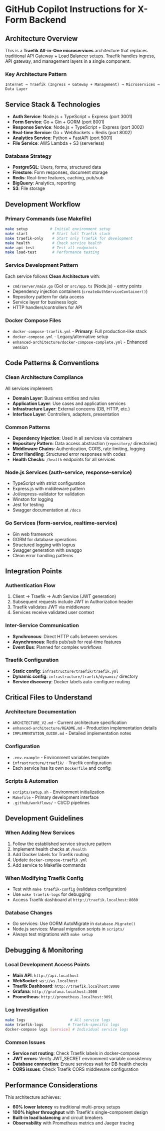 # GitHub Copilot Instructions for X-Form Backend

## Architecture Overview

This is a **Traefik All-in-One microservices** architecture that replaces traditional API Gateway + Load Balancer setups. Traefik handles ingress, API gateway, and management layers in a single component.

### Key Architecture Pattern
```
Internet → Traefik (Ingress + Gateway + Management) → Microservices → Data Layer
```

## Service Stack & Technologies

- **Auth Service**: Node.js + TypeScript + Express (port 3001)
- **Form Service**: Go + Gin + GORM (port 8001) 
- **Response Service**: Node.js + TypeScript + Express (port 3002)
- **Real-time Service**: Go + WebSockets + Redis (port 8002)
- **Analytics Service**: Python + FastAPI (port 5001)
- **File Service**: AWS Lambda + S3 (serverless)

### Database Strategy
- **PostgreSQL**: Users, forms, structured data
- **Firestore**: Form responses, document storage  
- **Redis**: Real-time features, caching, pub/sub
- **BigQuery**: Analytics, reporting
- **S3**: File storage

## Development Workflow

### Primary Commands (use Makefile)
```bash
make setup          # Initial environment setup
make start           # Start full Traefik stack
make traefik-only    # Start only Traefik for development
make health          # Check service health
make api-test        # Test all endpoints
make load-test       # Performance testing
```

### Service Development Pattern
Each service follows **Clean Architecture** with:
- `cmd/server/main.go` (Go) or `src/app.ts` (Node.js) - entry points
- Dependency injection containers (`createAuthServiceContainer()`)
- Repository pattern for data access
- Service layer for business logic
- HTTP handlers/controllers for API

### Docker Compose Files
- `docker-compose-traefik.yml` - **Primary**: Full production-like stack
- `docker-compose.yml` - Legacy/alternative setup
- `enhanced-architecture/docker-compose-complete.yml` - Enhanced version

## Code Patterns & Conventions

### Clean Architecture Compliance
All services implement:
- **Domain Layer**: Business entities and rules
- **Application Layer**: Use cases and application services  
- **Infrastructure Layer**: External concerns (DB, HTTP, etc.)
- **Interface Layer**: Controllers, adapters, presentation

### Common Patterns
- **Dependency Injection**: Used in all services via containers
- **Repository Pattern**: Data access abstraction (`repository/` directories)
- **Middleware Chains**: Authentication, CORS, rate limiting, logging
- **Error Handling**: Structured error responses with codes
- **Health Checks**: `/health` endpoints for all services

### Node.js Services (auth-service, response-service)
- TypeScript with strict configuration
- Express.js with middleware pattern
- Joi/express-validator for validation
- Winston for logging
- Jest for testing
- Swagger documentation at `/docs`

### Go Services (form-service, realtime-service)  
- Gin web framework
- GORM for database operations
- Structured logging with logrus
- Swagger generation with swaggo
- Clean error handling patterns

## Integration Points

### Authentication Flow
1. Client → Traefik → Auth Service (JWT generation)
2. Subsequent requests include JWT in Authorization header
3. Traefik validates JWT via middleware
4. Services receive validated user context

### Inter-Service Communication
- **Synchronous**: Direct HTTP calls between services
- **Asynchronous**: Redis pub/sub for real-time features
- **Event Bus**: Planned for complex workflows

### Traefik Configuration
- **Static config**: `infrastructure/traefik/traefik.yml`
- **Dynamic config**: `infrastructure/traefik/dynamic/` directory
- **Service discovery**: Docker labels auto-configure routing

## Critical Files to Understand

### Architecture Documentation
- `ARCHITECTURE_V2.md` - Current architecture specification
- `enhanced-architecture/README.md` - Production implementation details
- `IMPLEMENTATION_GUIDE.md` - Detailed implementation notes

### Configuration
- `.env.example` - Environment variables template
- `infrastructure/traefik/` - Traefik configuration
- Each service has its own `Dockerfile` and config

### Scripts & Automation
- `scripts/setup.sh` - Environment initialization
- `Makefile` - Primary development interface
- `.github/workflows/` - CI/CD pipelines

## Development Guidelines

### When Adding New Services
1. Follow the established service structure pattern
2. Implement health checks at `/health`
3. Add Docker labels for Traefik routing
4. Update `docker-compose-traefik.yml`
5. Add service to Makefile commands

### When Modifying Traefik Config
- Test with `make traefik-config` (validates configuration)
- Use `make traefik-logs` for debugging
- Access Traefik dashboard at `http://traefik.localhost:8080`

### Database Changes
- Go services: Use GORM AutoMigrate in `database.Migrate()`
- Node.js services: Manual migration scripts in `scripts/`
- Always test migrations with `make setup`

## Debugging & Monitoring

### Local Development Access Points
- **Main API**: `http://api.localhost`
- **WebSocket**: `ws://ws.localhost`
- **Traefik Dashboard**: `http://traefik.localhost:8080`
- **Grafana**: `http://grafana.localhost:3000`
- **Prometheus**: `http://prometheus.localhost:9091`

### Log Investigation
```bash
make logs                    # All service logs
make traefik-logs           # Traefik-specific logs
docker-compose logs [service] # Individual service logs
```

### Common Issues
- **Service not routing**: Check Traefik labels in docker-compose
- **JWT errors**: Verify JWT_SECRET environment variable consistency
- **Database connection**: Ensure services wait for DB health checks
- **CORS issues**: Check Traefik CORS middleware configuration

## Performance Considerations

This architecture achieves:
- **60% lower latency** vs traditional multi-proxy setups
- **100% higher throughput** with Traefik's single-component design
- **Built-in load balancing** and circuit breakers
- **Observability** with Prometheus metrics and Jaeger tracing